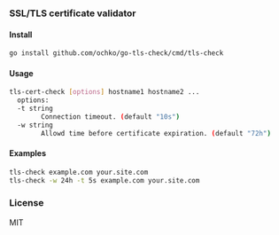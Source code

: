 ### SSL/TLS certificate validator

#### Install
```sh
go install github.com/ochko/go-tls-check/cmd/tls-check
```

#### Usage
```sh
tls-cert-check [options] hostname1 hostname2 ...
  options:
  -t string
    	Connection timeout. (default "10s")
  -w string
    	Allowd time before certificate expiration. (default "72h")
```

#### Examples
```sh
tls-check example.com your.site.com
tls-check -w 24h -t 5s example.com your.site.com
```

### License

MIT
